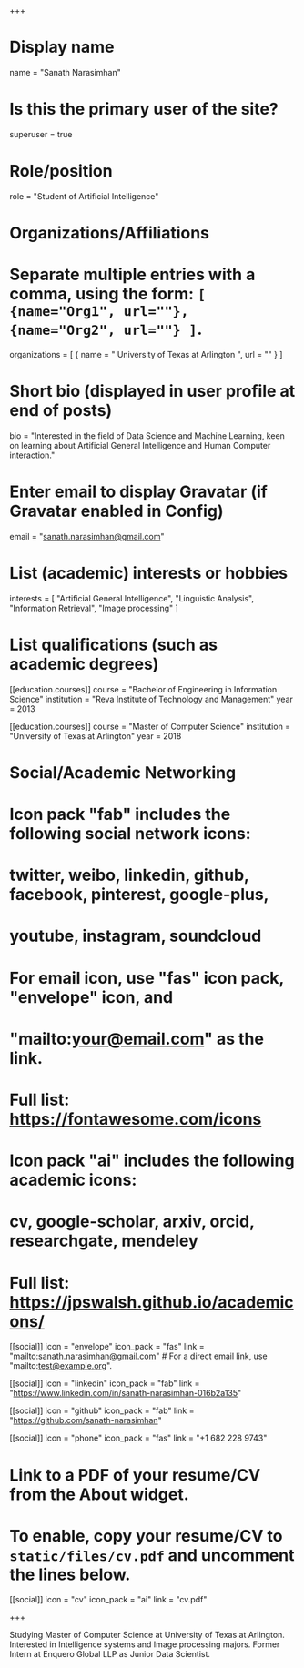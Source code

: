 +++
# Display name
name = "Sanath Narasimhan"

# Is this the primary user of the site?
superuser = true

# Role/position
role = "Student of Artificial Intelligence"

# Organizations/Affiliations
#   Separate multiple entries with a comma, using the form: `[ {name="Org1", url=""}, {name="Org2", url=""} ]`.
organizations = [ { name = " University of Texas at Arlington ", url = "" } ]

# Short bio (displayed in user profile at end of posts)
bio = "Interested in the field of Data Science and Machine Learning, keen on learning about Artificial General Intelligence and Human Computer interaction."

# Enter email to display Gravatar (if Gravatar enabled in Config)
email = "sanath.narasimhan@gmail.com"

# List (academic) interests or hobbies
interests = [
  "Artificial General Intelligence",
  "Linguistic Analysis",
  "Information Retrieval",
  "Image processing"
]

# List qualifications (such as academic degrees)
[[education.courses]]
  course = "Bachelor of Engineering in Information Science"
  institution = "Reva Institute of Technology and Management"
  year = 2013

[[education.courses]]
  course = "Master of Computer Science"
  institution = "University of Texas at Arlington"
  year = 2018

# Social/Academic Networking
#
# Icon pack "fab" includes the following social network icons:
#
#   twitter, weibo, linkedin, github, facebook, pinterest, google-plus,
#   youtube, instagram, soundcloud
#
#   For email icon, use "fas" icon pack, "envelope" icon, and
#   "mailto:your@email.com" as the link.
#
#   Full list: https://fontawesome.com/icons
#
# Icon pack "ai" includes the following academic icons:
#
#   cv, google-scholar, arxiv, orcid, researchgate, mendeley
#
#   Full list: https://jpswalsh.github.io/academicons/

[[social]]
  icon = "envelope"
  icon_pack = "fas"
  link = "mailto:sanath.narasimhan@gmail.com"  # For a direct email link, use "mailto:test@example.org".

[[social]]
  icon = "linkedin"
  icon_pack = "fab"
  link = "https://www.linkedin.com/in/sanath-narasimhan-016b2a135"
  
[[social]]
  icon = "github"
  icon_pack = "fab"
  link = "https://github.com/sanath-narasimhan"
  
 [[social]]
  icon = "phone"
  icon_pack = "fas"
  link = "+1 682 228 9743"

# Link to a PDF of your resume/CV from the About widget.
# To enable, copy your resume/CV to `static/files/cv.pdf` and uncomment the lines below.
 [[social]]
   icon = "cv"
   icon_pack = "ai"
   link = "cv.pdf"

+++

Studying Master of Computer Science at University of Texas at Arlington. Interested in Intelligence systems and Image processing majors. Former Intern at Enquero Global LLP as Junior Data Scientist. 
